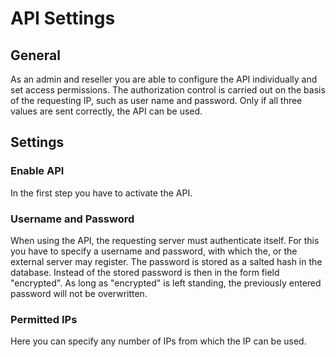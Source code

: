 # API Settings

## General

As an admin and reseller you are able to configure the API individually and set access permissions. The authorization control is carried out on the basis of the requesting IP, such as user name and password. Only if all three values are sent correctly, the API can be used.

## Settings

### Enable API

In the first step you have to activate the API.

### Username and Password

When using the API, the requesting server must authenticate itself. For this you have to specify a username and password, with which the, or the external server may register. The password is stored as a salted hash in the database. Instead of the stored password is then in the form field "encrypted". As long as "encrypted" is left standing, the previously entered password will not be overwritten.

### Permitted IPs

Here you can specify any number of IPs from which the IP can be used.
